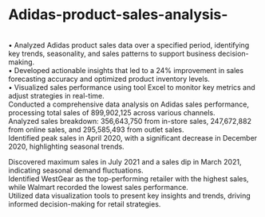 # Adidas-product-sales-analysis-
<br>
•	Analyzed Adidas product sales data over a specified period, identifying key trends, seasonality, and sales patterns to support business decision-making.
<br>
•	Developed actionable insights that led to a 24% improvement in sales forecasting accuracy and optimized product inventory levels.
<br>
•	Visualized sales performance using tool Excel to monitor key metrics and adjust strategies in real-time.
<br>
Conducted a comprehensive data analysis on Adidas sales performance, processing total sales of 899,902,125 across various channels.
<br>
Analyzed sales breakdown: 356,643,750 from in-store sales, 247,672,882 from online sales, and 295,585,493 from outlet sales.
<br>
Identified peak sales in April 2020, with a significant decrease in December 2020, highlighting seasonal trends.
<br>

Discovered maximum sales in July 2021 and a sales dip in March 2021, indicating seasonal demand fluctuations.
<br>
Identified WestGear as the top-performing retailer with the highest sales, while Walmart recorded the lowest sales performance.
<br>
Utilized data visualization tools to present key insights and trends, driving informed decision-making for retail strategies.
